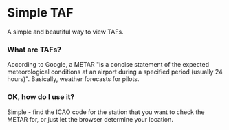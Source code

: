# Simple TAF

A simple and beautiful way to view TAFs.

### What are TAFs?
According to Google, a METAR "is a concise statement of the expected meteorological conditions at an airport during a specified period (usually 24 hours)". Basically, weather forecasts for pilots.

### OK, how do I use it?
Simple - find the ICAO code for the station that you want to check the METAR for, or just let the browser determine your location.
